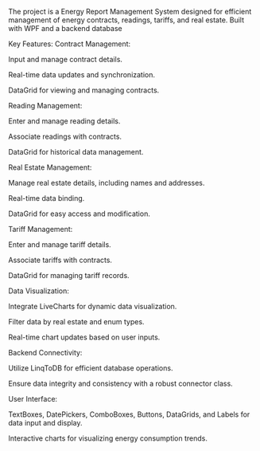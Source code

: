 The project is a Energy Report Management System designed for efficient management of energy contracts, readings, tariffs, and real estate. Built with WPF and a  backend database

Key Features:
Contract Management:

Input and manage contract details.

Real-time data updates and synchronization.

DataGrid for viewing and managing contracts.


Reading Management:

Enter and manage reading details.

Associate readings with contracts.

DataGrid for historical data management.

Real Estate Management:

Manage real estate details, including names and addresses.

Real-time data binding.

DataGrid for easy access and modification.

Tariff Management:

Enter and manage tariff details.

Associate tariffs with contracts.

DataGrid for managing tariff records.

Data Visualization:

Integrate LiveCharts for dynamic data visualization.

Filter data by real estate and enum types.

Real-time chart updates based on user inputs.

Backend Connectivity:

Utilize LinqToDB for efficient database operations.

Ensure data integrity and consistency with a robust connector class.

User Interface:

TextBoxes, DatePickers, ComboBoxes, Buttons, DataGrids, and Labels for data input and display.

Interactive charts for visualizing energy consumption trends.

